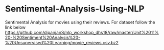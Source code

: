 # Sentimental-Analysis-Using-NLP
Sentimental Analysis for movies using their reviews.
For dataset follow the link below
 https://github.com/dipanjanS/nlp_workshop_dhs18/raw/master/Unit%2011%20-%20Sentiment%20Analysis%20-%20Unsupervised%20Learning/movie_reviews.csv.bz2
